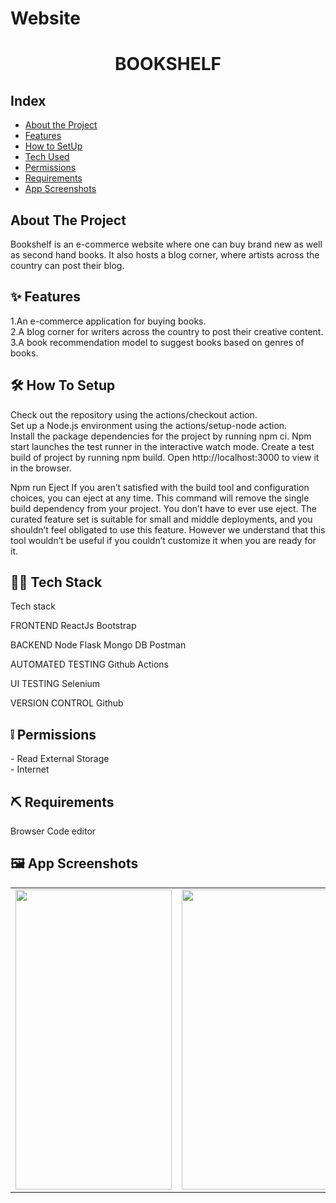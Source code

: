 # Website
<h1 align="center">BOOKSHELF</h1>


## Index  
<ul>  
  <li><a href="#index1">About the Project</a><br>  
    </li>
  <li><a href="#index2">Features</a><br>
    </li>
  <li><a href="#index3">How to SetUp</a><br>
    </li>
  <li><a href="#index4">Tech Used</a><br>
    </li>
  <li><a href="#index5">Permissions</a><br></li>
 <li><a href="#index6">Requirements</a><br></li>

  <li><a href="#index7">App Screenshots</a><br>
  </li>
 
</ul>

<p><h2><a id="index1"></a>About The Project</h2></p>
Bookshelf is an e-commerce website where one can buy brand new as well  as second hand books. It also hosts a blog corner, where artists across the country can post their blog.

<p><h2><a id="index2"></a>✨ Features</h2></p>
1.An e-commerce application for buying books.<br>
2.A blog corner for writers across the country to post their creative content.
3.A book recommendation model to suggest books based on genres of books.


<p><h2><a id="index3"></a>🛠 How To Setup</h2></p>
<p>Check out the repository using the actions/checkout action.
Set up a Node.js environment using the actions/setup-node action.
Install the package dependencies for the project by running npm ci.
Npm start launches the test runner in the interactive watch mode. Create a test build of project by running npm build. Open http://localhost:3000 to view it in the browser.

Npm run Eject
If you aren’t satisfied with the build tool and configuration choices, you can eject at any time. This command will remove the single build dependency from your project.
You don’t have to ever use eject. The curated feature set is suitable for small and middle deployments, and you shouldn’t feel obligated to use this feature. However we understand that this tool wouldn’t be useful if you couldn’t customize it when you are ready for it. </p>

<p><h2><a id="index4"></a>👨‍💻 Tech Stack</h2></p>
Tech stack

FRONTEND
ReactJs
Bootstrap<br>

BACKEND
Node
Flask
Mongo DB
Postman<br>

AUTOMATED TESTING
Github Actions<br>

UI TESTING
Selenium<br>

VERSION CONTROL
Github<br>
<p><h2><a id="index5"></a>❕ Permissions</h2></p>
- Read External Storage <br/>
- Internet


<p><h2><a id="index6"></a>⛏ Requirements</h2></p>

Browser
Code editor

<p><h2><a id="index7"></a>🖼 App Screenshots</h2></p>
<table>
  <tr>
    <td><img src="https://user-images.githubusercontent.com/90026952/209478701-ccc26b72-d349-4606-b2c3-5eedd9207ecc.jpeg" width=250 height=480></td>
      <td><img src="https://user-images.githubusercontent.com/90026952/209478717-7c5560aa-865a-43a2-9d7d-686691f1c245.jpeg" width=250 height=480></td>
        <td><img src="https://user-images.githubusercontent.com/90026952/209478730-7629201e-4bd3-4198-a373-f76823a7a922.jpeg" width=250 height=480></td></tr>
</table>

